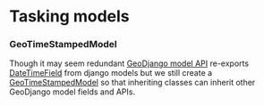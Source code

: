 # Tasking models



### GeoTimeStampedModel
Though it may seem redundant [GeoDjango model API](https://docs.djangoproject.com/en/2.0/ref/contrib/gis/model-api/) re-exports [DateTimeField](https://docs.djangoproject.com/en/2.0/ref/models/fields/#datetimefield) from django models but we still create a [GeoTimeStampedModel](./base.md#geotimestampedmodel) so that inheriting classes can inherit other GeoDjango model fields and APIs.
